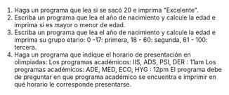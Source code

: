 1. Haga un programa que lea si se sacó 20 e imprima "Excelente".
2. Escriba un programa que lea el año de nacimiento y calcule la edad e imprima si es mayor o menor de edad.
3. Escriba un programa que lea el año de nacimiento y calcule la edad e imprima su grupo etario: 0 -17: primera, 18 - 60: segunda, 61 - 100: tercera.
4. Haga un programa que indique el horario de presentación en olimpiadas:
Los programas académicos: IIS, ADS, PSI, DER : 11am
Los programas académicos: ADE, MED, ECO, HYG : 12pm
El programa debe de preguntar en que programa académico se encuentra e imprimir en qué horario le corresponde presentarse.